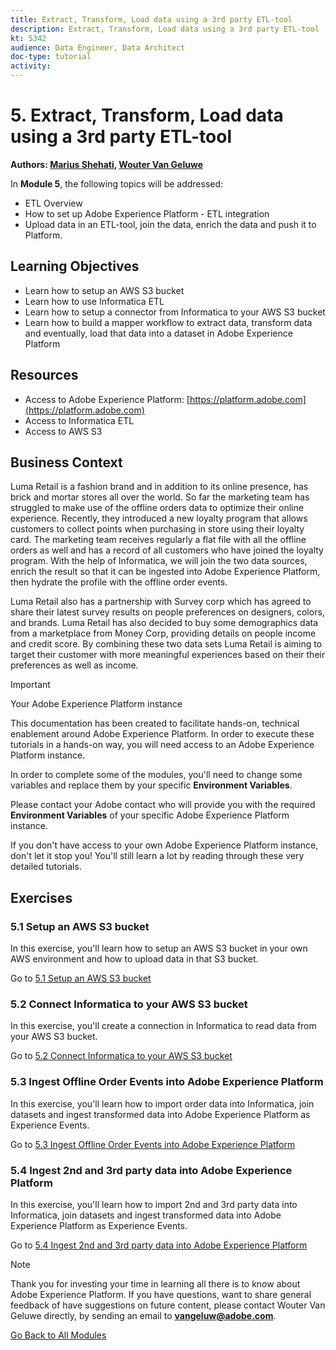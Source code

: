 ```yaml
---
title: Extract, Transform, Load data using a 3rd party ETL-tool
description: Extract, Transform, Load data using a 3rd party ETL-tool
kt: 5342
audience: Data Engineer, Data Architect
doc-type: tutorial
activity: 
---
```



# 5. Extract, Transform, Load data using a 3rd party ETL-tool

**Authors: [Marius Shehati](https://www.linkedin.com/in/mshehati/), [Wouter Van Geluwe](https://www.linkedin.com/in/woutervangeluwe/)**

In **Module 5**, the following topics will be addressed:

- ETL Overview
- How to set up Adobe Experience Platform - ETL integration
- Upload data in an ETL-tool, join the data, enrich the data and push it to Platform.

## Learning Objectives

- Learn how to setup an AWS S3 bucket
- Learn how to use Informatica ETL
- Learn how to setup a connector from Informatica to your AWS S3 bucket
- Learn how to build a mapper workflow to extract data, transform data and eventually, load that data into a dataset in Adobe Experience Platform

## Resources

- Access to Adobe Experience Platform: [https://platform.adobe.com](https://platform.adobe.com)
- Access to Informatica ETL
- Access to AWS S3

## Business Context

Luma Retail is a fashion brand and in addition to its online presence, has brick and mortar stores all over the world. So far the marketing team has struggled to make use of the offline orders data to optimize their online experience. Recently, they introduced a new loyalty program that allows customers to collect points when purchasing in store using their loyalty card. The marketing team receives regularly a flat file with all the offline orders as well and has a record of all customers who have joined the loyalty program. With the help of Informatica, we will join the two data sources, enrich the result so that it can be ingested into Adobe Experience Platform, then hydrate the profile with the offline order events.

Luma Retail also has a partnership with Survey corp which has agreed to share their latest survey results on people preferences on designers, colors, and brands. Luma Retail has also decided to buy some demographics data from a marketplace from Money Corp, providing details on people income and credit score. By combining these two data sets Luma Retail is aiming to target their customer with more meaningful experiences based on their their preferences as well as income.

>[!IMPORTANT]
>
>Your Adobe Experience Platform instance
>
>This documentation has been created to facilitate hands-on, technical enablement around Adobe Experience Platform. In order to execute these tutorials in a hands-on way, you will need access to an Adobe Experience Platform instance.
>
>In order to complete some of the modules, you'll need to change some variables and replace them by your specific **Environment Variables**. 
>
>Please contact your Adobe contact who will provide you with the required **Environment Variables** of your specific Adobe Experience Platform instance.
>
>If you don't have access to your own Adobe Experience Platform instance, don't let it stop you! You'll still learn a lot by reading through these very detailed tutorials.

## Exercises

### 5.1 Setup an AWS S3 bucket

In this exercise, you'll learn how to setup an AWS S3 bucket in your own AWS environment and how to upload data in that S3 bucket.

Go to [5.1 Setup an AWS S3 bucket](./ex1.md)

### 5.2 Connect Informatica to your AWS S3 bucket

In this exercise, you'll create a connection in Informatica to read data from your AWS S3 bucket.

Go to [5.2 Connect Informatica to your AWS S3 bucket](./ex2.md)

### 5.3 Ingest Offline Order Events into Adobe Experience Platform

In this exercise, you'll learn how to import order data into Informatica, join datasets and ingest transformed data into Adobe Experience Platform as Experience Events.

Go to [5.3 Ingest Offline Order Events into Adobe Experience Platform](./ex3.md)

### 5.4 Ingest 2nd and 3rd party data into Adobe Experience Platform

In this exercise, you'll learn how to import 2nd and 3rd party data into Informatica, join datasets and ingest transformed data into Adobe Experience Platform as Experience Events.

Go to [5.4 Ingest 2nd and 3rd party data into Adobe Experience Platform](./ex4.md)

>[!NOTE]
>
>Thank you for investing your time in learning all there is to know about Adobe Experience Platform. If you have questions, want to share general feedback of have suggestions on future content, please contact Wouter Van Geluwe directly, by sending an email to **vangeluw@adobe.com**.

[Go Back to All Modules](../../README.md)
